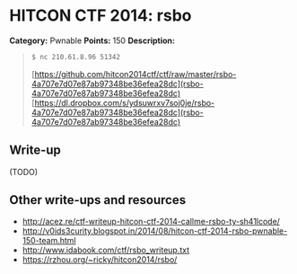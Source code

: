 # HITCON CTF 2014: rsbo

**Category:** Pwnable
**Points:** 150
**Description:**

> ```bash
> $ nc 210.61.8.96 51342
> ```
>
> [https://github.com/hitcon2014ctf/ctf/raw/master/rsbo-4a707e7d07e87ab97348be36efea28dc](rsbo-4a707e7d07e87ab97348be36efea28dc)
> [https://dl.dropbox.com/s/ydsuwrxv7soj0je/rsbo-4a707e7d07e87ab97348be36efea28dc](rsbo-4a707e7d07e87ab97348be36efea28dc)

## Write-up

(TODO)

## Other write-ups and resources

* <http://acez.re/ctf-writeup-hitcon-ctf-2014-callme-rsbo-ty-sh41lcode/>
* <http://v0ids3curity.blogspot.in/2014/08/hitcon-ctf-2014-rsbo-pwnable-150-team.html>
* <http://www.idabook.com/ctf/rsbo_writeup.txt>
* https://rzhou.org/~ricky/hitcon2014/rsbo/
